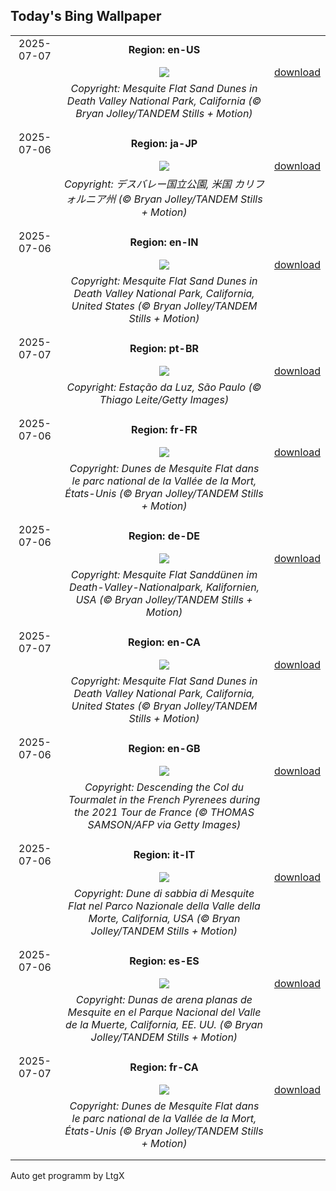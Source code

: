 ## Today's Bing Wallpaper
|      |      |      |
| :----: | :----: | :----: |
|2025-07-07|**Region: en-US**||
||![](https://www.bing.com/th?id=OHR.MesquiteFlats_EN-US0638943216_UHD.jpg&pid=hp&w=1152&h=648&rs=1&c=4)| [download](https://www.bing.com/th?id=OHR.MesquiteFlats_EN-US0638943216_UHD.jpg)|
||*Copyright: Mesquite Flat Sand Dunes in Death Valley National Park, California (© Bryan Jolley/TANDEM Stills + Motion)*
||
|||
|2025-07-06|**Region: ja-JP**||
||![](https://www.bing.com/th?id=OHR.MesquiteFlats_JA-JP8164814192_UHD.jpg&pid=hp&w=1152&h=648&rs=1&c=4)| [download](https://www.bing.com/th?id=OHR.MesquiteFlats_JA-JP8164814192_UHD.jpg)|
||*Copyright: デスバレー国立公園, 米国 カリフォルニア州 (© Bryan Jolley/TANDEM Stills + Motion)*
||
|||
|2025-07-06|**Region: en-IN**||
||![](https://www.bing.com/th?id=OHR.MesquiteFlats_EN-IN9509549607_UHD.jpg&pid=hp&w=1152&h=648&rs=1&c=4)| [download](https://www.bing.com/th?id=OHR.MesquiteFlats_EN-IN9509549607_UHD.jpg)|
||*Copyright: Mesquite Flat Sand Dunes in Death Valley National Park, California, United States (© Bryan Jolley/TANDEM Stills + Motion)*
||
|||
|2025-07-07|**Region: pt-BR**||
||![](https://www.bing.com/th?id=OHR.LuzTrainStation_PT-BR2740667890_UHD.jpg&pid=hp&w=1152&h=648&rs=1&c=4)| [download](https://www.bing.com/th?id=OHR.LuzTrainStation_PT-BR2740667890_UHD.jpg)|
||*Copyright: Estação da Luz, São Paulo (© Thiago Leite/Getty Images)*
||
|||
|2025-07-06|**Region: fr-FR**||
||![](https://www.bing.com/th?id=OHR.MesquiteFlats_FR-FR4877513752_UHD.jpg&pid=hp&w=1152&h=648&rs=1&c=4)| [download](https://www.bing.com/th?id=OHR.MesquiteFlats_FR-FR4877513752_UHD.jpg)|
||*Copyright: Dunes de Mesquite Flat dans le parc national de la Vallée de la Mort, États-Unis (© Bryan Jolley/TANDEM Stills + Motion)*
||
|||
|2025-07-06|**Region: de-DE**||
||![](https://www.bing.com/th?id=OHR.MesquiteFlats_DE-DE8559445673_UHD.jpg&pid=hp&w=1152&h=648&rs=1&c=4)| [download](https://www.bing.com/th?id=OHR.MesquiteFlats_DE-DE8559445673_UHD.jpg)|
||*Copyright: Mesquite Flat Sanddünen im Death-Valley-Nationalpark, Kalifornien, USA (© Bryan Jolley/TANDEM Stills + Motion)*
||
|||
|2025-07-07|**Region: en-CA**||
||![](https://www.bing.com/th?id=OHR.MesquiteFlats_EN-CA9795288492_UHD.jpg&pid=hp&w=1152&h=648&rs=1&c=4)| [download](https://www.bing.com/th?id=OHR.MesquiteFlats_EN-CA9795288492_UHD.jpg)|
||*Copyright: Mesquite Flat Sand Dunes in Death Valley National Park, California, United States (© Bryan Jolley/TANDEM Stills + Motion)*
||
|||
|2025-07-06|**Region: en-GB**||
||![](https://www.bing.com/th?id=OHR.TourCyclists_EN-GB3254018245_UHD.jpg&pid=hp&w=1152&h=648&rs=1&c=4)| [download](https://www.bing.com/th?id=OHR.TourCyclists_EN-GB3254018245_UHD.jpg)|
||*Copyright: Descending the Col du Tourmalet in the French Pyrenees during the 2021 Tour de France (© THOMAS SAMSON/AFP via Getty Images)*
||
|||
|2025-07-06|**Region: it-IT**||
||![](https://www.bing.com/th?id=OHR.MesquiteFlats_IT-IT2661681308_UHD.jpg&pid=hp&w=1152&h=648&rs=1&c=4)| [download](https://www.bing.com/th?id=OHR.MesquiteFlats_IT-IT2661681308_UHD.jpg)|
||*Copyright: Dune di sabbia di Mesquite Flat nel Parco Nazionale della Valle della Morte, California, USA (© Bryan Jolley/TANDEM Stills + Motion)*
||
|||
|2025-07-06|**Region: es-ES**||
||![](https://www.bing.com/th?id=OHR.MesquiteFlats_ES-ES2757827262_UHD.jpg&pid=hp&w=1152&h=648&rs=1&c=4)| [download](https://www.bing.com/th?id=OHR.MesquiteFlats_ES-ES2757827262_UHD.jpg)|
||*Copyright: Dunas de arena planas de Mesquite en el Parque Nacional del Valle de la Muerte, California, EE. UU. (© Bryan Jolley/TANDEM Stills + Motion)*
||
|||
|2025-07-07|**Region: fr-CA**||
||![](https://www.bing.com/th?id=OHR.MesquiteFlats_FR-CA4883989407_UHD.jpg&pid=hp&w=1152&h=648&rs=1&c=4)| [download](https://www.bing.com/th?id=OHR.MesquiteFlats_FR-CA4883989407_UHD.jpg)|
||*Copyright: Dunes de Mesquite Flat dans le parc national de la Vallée de la Mort, États-Unis (© Bryan Jolley/TANDEM Stills + Motion)*
||
|||

Auto get programm by LtgX
